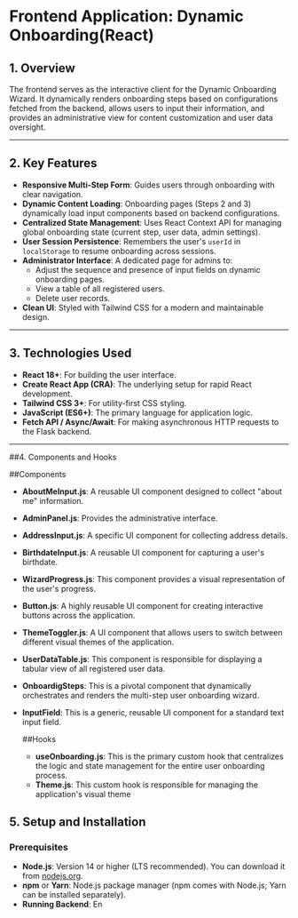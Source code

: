 # Frontend Application: Dynamic Onboarding(React)

## 1. Overview

The frontend serves as the interactive client for the Dynamic Onboarding Wizard. It dynamically renders onboarding steps based on configurations fetched from the backend, allows users to input their information, and provides an administrative view for content customization and user data oversight.

---

## 2. Key Features

* **Responsive Multi-Step Form**: Guides users through onboarding with clear navigation.
* **Dynamic Content Loading**: Onboarding pages (Steps 2 and 3) dynamically load input components based on backend configurations.
* **Centralized State Management**: Uses React Context API for managing global onboarding state (current step, user data, admin settings).
* **User Session Persistence**: Remembers the user's `userId` in `localStorage` to resume onboarding across sessions.
* **Administrator Interface**: A dedicated page for admins to:
    * Adjust the sequence and presence of input fields on dynamic onboarding pages.
    * View a table of all registered users.
    * Delete user records.
* **Clean UI**: Styled with Tailwind CSS for a modern and maintainable design.

---

## 3. Technologies Used

* **React 18+**: For building the user interface.
* **Create React App (CRA)**: The underlying setup for rapid React development.
* **Tailwind CSS 3+**: For utility-first CSS styling.
* **JavaScript (ES6+)**: The primary language for application logic.
* **Fetch API / Async/Await**: For making asynchronous HTTP requests to the Flask backend.

---

##4. Components and Hooks

##Components

* **AboutMeInput.js**: A reusable UI component designed to collect "about me" information.
* **AdminPanel.js**: Provides the administrative interface.
* **AddressInput.js**:  A specific UI component for collecting address details.
* **BirthdateInput.js**: A reusable UI component for capturing a user's birthdate.
* **WizardProgress.js**: This component provides a visual representation of the user's progress.
* **Button.js**:  A highly reusable UI component for creating interactive buttons across the application.
* **ThemeToggler.js**: A UI component that allows users to switch between different visual themes of the application.
* **UserDataTable.js**: This component is responsible for displaying a tabular view of all registered user data.
* **OnboardigSteps**:  This is a pivotal component that dynamically orchestrates and renders the multi-step user onboarding wizard.
* **InputField**:  This is a generic, reusable UI component for a standard text input field.

  ##Hooks

  * **useOnboarding.js**: This is the primary custom hook that centralizes the logic and state management for the entire user onboarding process.
  * **Theme.js**: This custom hook is responsible for managing the application's visual theme


## 5. Setup and Installation

### Prerequisites

* **Node.js**: Version 14 or higher (LTS recommended). You can download it from [nodejs.org](https://nodejs.org/).
* **npm** or **Yarn**: Node.js package manager (npm comes with Node.js; Yarn can be installed separately).
* **Running Backend**: En
